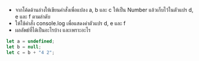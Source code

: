- จากโค้ดด้านล่างให้เขียนคำสั่งเพื่อแปลง a, b และ c ให้เป็น Number แล้วเก็บไว้ในตัวแปร d, e และ f ตามลำดับ
- ให้ใช้คำสั่ง console.log เพื่อแสดงค่าตัวแปร d, e และ f
- ผลลัพธ์ที่ได้เป็นอะไรบ้าง และเพราะอะไร

<!-- d = number -->
<!-- e = number -->
<!-- f = number -->
<!-- เพราะได้ทำการแปลงค่าตัวแปรเป็น number แล้ว -->

```js
let a = undefined;
let b = null;
let c = b + "4 2";
```
